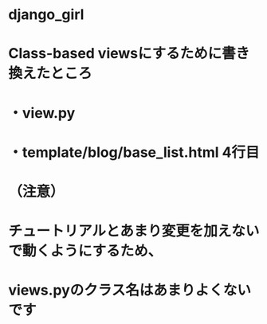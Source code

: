 # django_girl

# Class-based viewsにするために書き換えたところ
# ・view.py
# ・template/blog/base_list.html 4行目
# （注意）
# チュートリアルとあまり変更を加えないで動くようにするため、
# views.pyのクラス名はあまりよくないです
